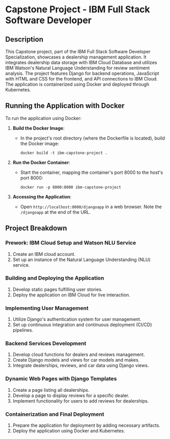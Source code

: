 # Capstone Project - IBM Full Stack Software Developer 

## Description

This Capstone project, part of the IBM Full Stack Software Developer Specialization, showcases a dealership management application. It integrates dealership data storage with IBM Cloud Database and utilizes IBM Watson's Natural Language Understanding for review sentiment analysis. The project features Django for backend operations, JavaScript with HTML and CSS for the frontend, and API connections to IBM Cloud. The application is containerized using Docker and deployed through Kubernetes.

## Running the Application with Docker

To run the application using Docker:

1. **Build the Docker Image**:
   - In the project's root directory (where the Dockerfile is located), build the Docker image:
     ```
     docker build -t ibm-capstone-project .
     ```

2. **Run the Docker Container**:
   - Start the container, mapping the container's port 8000 to the host's port 8000:
     ```
     docker run -p 8000:8000 ibm-capstone-project
     ```

3. **Accessing the Application**:
   - Open `http://localhost:8000/djangoapp` in a web browser. Note the `/djangoapp` at the end of the URL.

## Project Breakdown

### Prework: IBM Cloud Setup and Watson NLU Service
1. Create an IBM cloud account.
2. Set up an instance of the Natural Language Understanding (NLU) service.

### Building and Deploying the Application
1. Develop static pages fulfilling user stories.
2. Deploy the application on IBM Cloud for live interaction.

### Implementing User Management
1. Utilize Django's authentication system for user management.
2. Set up continuous integration and continuous deployment (CI/CD) pipelines.

### Backend Services Development
1. Develop cloud functions for dealers and reviews management.
2. Create Django models and views for car models and makes.
3. Integrate dealerships, reviews, and car data using Django views.

### Dynamic Web Pages with Django Templates
1. Create a page listing all dealerships.
2. Develop a page to display reviews for a specific dealer.
3. Implement functionality for users to add reviews for dealerships.

### Containerization and Final Deployment
1. Prepare the application for deployment by adding necessary artifacts.
2. Deploy the application using Docker and Kubernetes.

